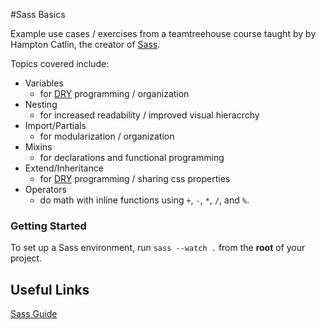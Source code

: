 #Sass Basics

Example use cases / exercises from a teamtreehouse course taught by by Hampton Catlin, the creator of [Sass](http://sass-lang.com/).

Topics covered include:

- Variables 
  - for [DRY](https://en.wikipedia.org/wiki/Don%27t_repeat_yourself) programming / organization
- Nesting
  - for increased readability / improved visual hieracrchy
- Import/Partials
  - for modularization / organization
- Mixins
  - for declarations and functional programming
- Extend/Inheritance
  - for [DRY](https://en.wikipedia.org/wiki/Don%27t_repeat_yourself) programming / sharing css properties
- Operators
  - do math with inline functions using `+`, `-`, `*`, `/`, and `%`.


### Getting Started 

To set up a Sass environment, run `sass --watch .` from the **root** of your project.

## Useful Links

[Sass Guide](http://sass-lang.com/guide)